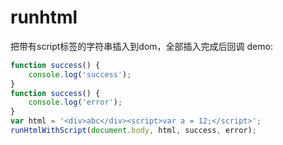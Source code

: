 # runhtml
把带有script标签的字符串插入到dom，全部插入完成后回调
demo:
```javascript
function success() {
    console.log('success');
}
function success() {
    console.log('error');
}
var html = '<div>abc</div><script>var a = 12;</script>';
runHtmlWithScript(document.body, html, success, error);
```
